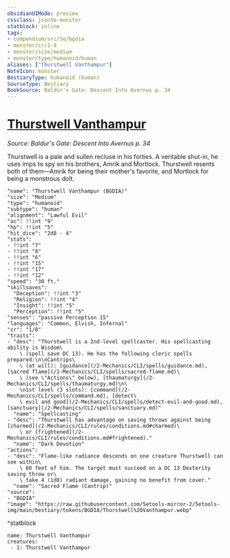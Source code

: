 ```yaml
---
obsidianUIMode: preview
cssclass: json5e-monster
statblock: inline
tags:
- compendium/src/5e/bgdia
- monster/cr/1-8
- monster/size/medium
- monster/type/humanoid/human
aliases: ["Thurstwell Vanthampur"]
NoteIcon: monster
BestiaryType: humanoid (human)
SourceType: Bestiary
BookSource: Baldur's Gate: Descent Into Avernus p. 34
---
```

# [Thurstwell Vanthampur](2-Mechanics/CLI/bestiary/npc/thurstwell-vanthampur-bgdia.md)
*Source: Baldur's Gate: Descent Into Avernus p. 34*  

Thurstwell is a pale and sullen recluse in his forties. A veritable shut-in, he uses imps to spy on his brothers, Amrik and Mortlock. Thurstwell resents both of them—Amrik for being their mother's favorite, and Mortlock for being a monstrous dolt.

```statblock
"name": "Thurstwell Vanthampur (BGDIA)"
"size": "Medium"
"type": "humanoid"
"subtype": "human"
"alignment": "Lawful Evil"
"ac": !!int "9"
"hp": !!int "5"
"hit_dice": "2d8 - 4"
"stats":
- !!int "7"
- !!int "8"
- !!int "6"
- !!int "15"
- !!int "17"
- !!int "12"
"speed": "30 ft."
"skillsaves":
  "Deception": !!int "3"
  "Religion": !!int "4"
  "Insight": !!int "5"
  "Perception": !!int "5"
"senses": "passive Perception 15"
"languages": "Common, Elvish, Infernal"
"cr": "1/8"
"traits":
- "desc": "Thurstwell is a 2nd-level spellcaster. His spellcasting ability is Wisdom\
    \ (spell save DC 13). He has the following cleric spells prepared:\n\nCantrips\
    \ (at will): [guidance](/2-Mechanics/CLI/spells/guidance.md), [sacred flame](/2-Mechanics/CLI/spells/sacred-flame.md)\
    \ (see \"Actions\" below), [thaumaturgy](/2-Mechanics/CLI/spells/thaumaturgy.md)\n\
    \n1st level (3 slots): [command](/2-Mechanics/CLI/spells/command.md), [detect\
    \ evil and good](/2-Mechanics/CLI/spells/detect-evil-and-good.md), [sanctuary](/2-Mechanics/CLI/spells/sanctuary.md)"
  "name": "Spellcasting"
- "desc": "Thurstwell has advantage on saving throws against being [charmed](/2-Mechanics/CLI/rules/conditions.md#charmed)\
    \ or [frightened](/2-Mechanics/CLI/rules/conditions.md#frightened)."
  "name": "Dark Devotion"
"actions":
- "desc": "Flame-like radiance descends on one creature Thurstwell can see within\
    \ 60 feet of him. The target must succeed on a DC 13 Dexterity saving throw or\
    \ take 4 (1d8) radiant damage, gaining no benefit from cover."
  "name": "Sacred Flame (Cantrip)"
"source":
- "BGDIA"
"image": "https://raw.githubusercontent.com/5etools-mirror-2/5etools-img/main/bestiary/tokens/BGDIA/Thurstwell%20Vanthampur.webp"
```
^statblock

```encounter-table
name: Thurstwell Vanthampur
creatures:
 - 1: Thurstwell Vanthampur
```
